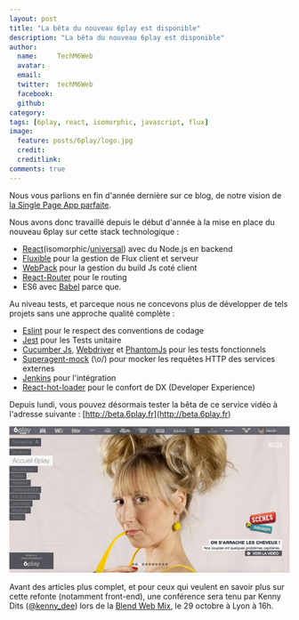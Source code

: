 ```yaml
---
layout: post
title: "La bêta du nouveau 6play est disponible"
description: "La bêta du nouveau 6play est disponible"
author:
  name:     TechM6Web
  avatar:   
  email:
  twitter:  techM6Web      
  facebook:       
  github:    
category:
tags: [6play, react, isomorphic, javascript, flux]
image:
  feature: posts/6play/logo.jpg
  credit: 
  creditlink: 
comments: true
---
```


Nous vous parlions en fin d'année dernière sur ce blog, de notre vision de [la Single Page App parfaite](http://tech.m6web.fr/isomorphic-single-page-app-parfaite-react-flux/).

Nous avons donc travaillé depuis le début d'année à la mise en place du nouveau 6play sur cette stack technologique :

* [React](https://facebook.github.io/react/)(isomorphic/[universal](https://medium.com/@mjackson/universal-javascript-4761051b7ae9)) avec du Node.js en backend
* [Fluxible](http://fluxible.io/) pour la gestion de Flux client et serveur
* [WebPack](http://webpack.github.io/) pour la gestion du build Js coté client
* [React-Router](https://github.com/rackt/react-router) pour le routing
* ES6 avec [Babel](https://babeljs.io/) parce que.

Au niveau tests, et parceque nous ne concevons plus de développer de tels projets sans une approche qualité complète : 

* [Eslint](http://eslint.org/) pour le respect des conventions de codage
* [Jest](https://facebook.github.io/jest/) pour les Tests unitaire
* [Cucumber Js](https://cucumber.io/docs/reference/javascript), [Webdriver](http://webdriver.io/) et [PhantomJs](http://phantomjs.org/) pour les tests fonctionnels
* [Superagent-mock](https://github.com/M6Web/superagent-mock) (\o/) pour mocker les requêtes HTTP des services externes
* [Jenkins](https://jenkins-ci.org/) pour l'intégration
* [React-hot-loader](https://github.com/gaearon/react-hot-loader) pour le confort de DX (Developer Experience)

Depuis lundi, vous pouvez désormais tester la bêta de ce service vidéo à l'adresse suivante : [http://beta.6play.fr](http://beta.6play.fr)

![6play Beta](/images/posts/6play/screen.jpg)

Avant des articles plus complet, et pour ceux qui veulent en savoir plus sur cette refonte (notamment front-end), une conférence sera tenu par Kenny Dits ([@kenny_dee](https://twitter.com/kenny_dee)) lors de la [Blend Web Mix](http://www.blendwebmix.com/programme.html), le 29 octobre à Lyon à 16h.